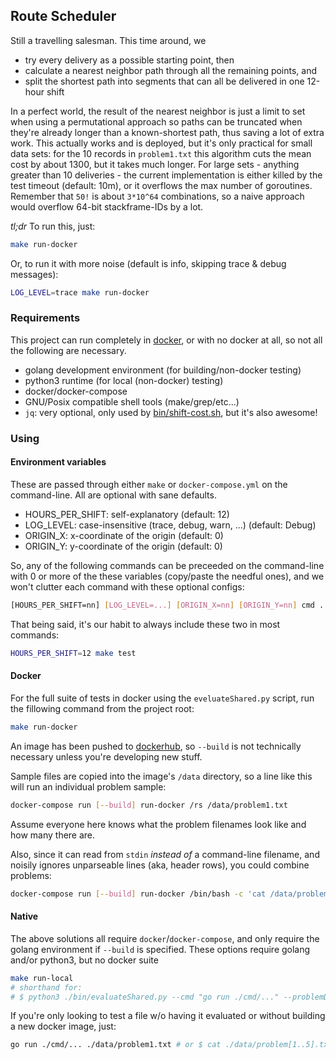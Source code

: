 ## Route Scheduler
Still a travelling salesman. This time around, we 
- try every delivery as a possible starting point, then
- calculate a nearest neighbor path through all the remaining points, and
- split the shortest path into segments that can all be delivered in one 12-hour shift

In a perfect world, the result of the nearest neighbor is just a limit to set when using a permutational approach so paths can be truncated when they're already longer than a known-shortest path, thus saving a lot of extra work. This actually works and is deployed, but it's only practical for small data sets: for the 10 records in `problem1.txt` this algorithm cuts the mean cost by about 1300, but it takes much longer. For large sets - anything greater than 10 deliveries - the current implementation is either killed by the test timeout (default: 10m), or it overflows the max number of goroutines. Remember that `50!` is about `3*10^64` combinations, so a naive approach would overflow 64-bit stackframe-IDs by a lot.

_tl;dr_
To run this, just:
```sh
make run-docker
```
Or, to run it with more noise (default is info, skipping trace & debug messages):
```sh
LOG_LEVEL=trace make run-docker
```

### Requirements
This project can run completely in [docker](https://hub.docker.com/repository/docker/jsmit257/rs/general), or with no docker at all, so not all the following are necessary.
- golang development environment (for building/non-docker testing)
- python3 runtime (for local (non-docker) testing)
- docker/docker-compose
- GNU/Posix compatible shell tools (make/grep/etc...)
- `jq`: very optional, only used by [bin/shift-cost.sh](./bin/shift-cost.sh), but it's also awesome!

### Using

#### Environment variables
These are passed through either `make` or `docker-compose.yml` on the command-line. All are optional with sane defaults.
- HOURS_PER_SHIFT: self-explanatory (default: 12)
- LOG_LEVEL: case-insensitive (trace, debug, warn, ...) (default: Debug)
- ORIGIN_X: x-coordinate of the origin (default: 0)
- ORIGIN_Y: y-coordinate of the origin (default: 0)

So, any of the following commands can be preceeded on the command-line with 0 or more of the these variables (copy/paste the needful ones), and we won't clutter each command with these optional configs:
```sh
[HOURS_PER_SHIFT=nn] [LOG_LEVEL=...] [ORIGIN_X=nn] [ORIGIN_Y=nn] cmd ...
```
That being said, it's our habit to always include these two in most commands:
```sh
HOURS_PER_SHIFT=12 make test
```

#### Docker
For the full suite of tests in docker using the `eveluateShared.py` script, run the fillowing command from the project root:
```sh
make run-docker
```
An image has been pushed to [dockerhub](https://hub.docker.com/repository/docker/jsmit257/rs/general), so `--build` is not technically necessary unless you're developing new stuff. 

Sample files are copied into the image's `/data` directory, so a line like this will run an individual problem sample:
```sh
docker-compose run [--build] run-docker /rs /data/problem1.txt
```
Assume everyone here knows what the problem filenames look like and how many there are. 

Also, since it can read from `stdin` *instead of* a command-line filename, and noisily ignores unparseable lines (aka, header rows), you could combine problems:
```sh
docker-compose run [--build] run-docker /bin/bash -c 'cat /data/problem{1,3,6}.txt | /rs'
```

#### Native
The above solutions all require `docker`/`docker-compose`, and only require the golang environment if `--build` is specified. These options require golang and/or python3, but no docker suite
```sh
make run-local
# shorthand for:
# $ python3 ./bin/evaluateShared.py --cmd "go run ./cmd/..." --problemDir data
```

If you're only looking to test a file w/o having it evaluated or without building a new docker image, just:
```sh
go run ./cmd/... ./data/problem1.txt # or $ cat ./data/problem[1..5].txt | go run ./cmd/... 
```

